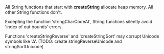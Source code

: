 
All String functions that start with **createString** allocate heap memory. All other String functions don't.

Excepting the function 'stringCharCodeAt', String functions silently avoid 'index of out bounds' errors. 

Functions 'createStringReverse' and 'createStringSort' may corrupt Unicode symbols like '∆'.
(TODO: create stringReverseUnicode and stringSortUnicode)

